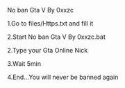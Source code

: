 No ban Gta V By 0xxzc 

1.Go to files/Https.txt  and fill it

2.Start No ban Gta V By 0xxzc.bat

2.Type your Gta Online Nick

3.Wait 5min 

4.End...You will never be banned again

